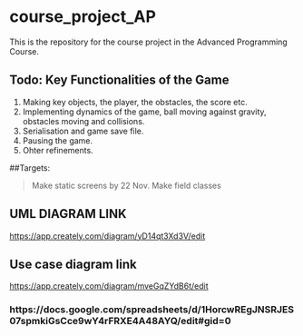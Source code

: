 # course_project_AP
This is the repository for the course project in the Advanced Programming Course. 

## Todo: Key Functionalities of the Game
  1.  Making key objects, the player, the obstacles, the score etc.
  2.  Implementing dynamics of the game, ball moving against gravity, obstacles moving and collisions.
  3.  Serialisation and game save file.
  4.  Pausing the game.
  5.  Ohter refinements.
  
  
##Targets:
  > Make static screens by 22 Nov.
  > Make field classes 
  
  
  ## UML DIAGRAM LINK
  https://app.creately.com/diagram/yD14qt3Xd3V/edit
  
  ## Use case diagram link
  https://app.creately.com/diagram/mveGqZYdB6t/edit


<H3> https://docs.google.com/spreadsheets/d/1HorcwREgJNSRJES07spmkiGsCce9wY4rFRXE4A48AYQ/edit#gid=0 </H3>
